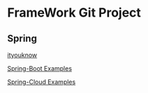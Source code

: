 # FrameWork Git Project

## Spring 

[ityouknow](https://github.com/ityouknow)

[Spring-Boot Examples](https://github.com/ityouknow/spring-boot-examples)

[Spring-Cloud Examples](https://github.com/ityouknow/spring-cloud-examples)
